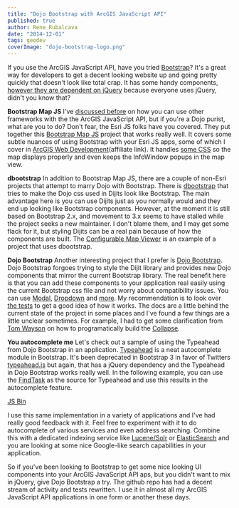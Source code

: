 ```yaml
---
title: "Dojo Bootstrap with ArcGIS JavaScript API"
published: true
author: Rene Rubalcava
date: "2014-12-01"
tags: geodev
coverImage: "dojo-bootstrap-logo.png"
---
```


If you use the ArcGIS JavaScript API, have you tried [Bootstrap](http://getbootstrap.com/)? It's a great way for developers to get a decent looking website up and going pretty quickly that doesn't look like total crap. It has some handy components, [however they are dependent on jQuery](http://getbootstrap.com/javascript/) because everyone uses jQuery, didn't you know that?

**Bootstrap Map JS** I've [discussed before](http://odoe.net/blog/using-angularjs-with-arcgis-api-for-javascript/) on how you can use other frameworks with the the ArcGIS JavaScript API, but if you're a Dojo purist, what are you to do? Don't fear, the Esri JS folks have you covered. They put together this [Bootstrap Map JS](https://github.com/Esri/bootstrap-map-js) project that works really well. It covers some subtle nuances of using Bootstrap with your Esri JS apps, some of which I cover in [ArcGIS Web Development](http://www.manning.com/rubalcava/?a_aid=rrubalcava)(affiliate link). It handles [some CSS](https://github.com/Esri/bootstrap-map-js/blob/master/src/css/bootstrapmap.css) so the map displays properly and even keeps the InfoWindow popups in the map view.

**dbootstrap** In addition to Bootstrap Map JS, there are a couple of non-Esri projects that attempt to marry Dojo with Bootstrap. There is [dbootstrap](https://github.com/martinpengellyphillips/dbootstrap) that tries to make the Dojo css used in Dijits look like Bootstrap. The main advantage here is you can use Dijits just as you normally would and they end up looking like Bootstrap components. However, at the moment it is still based on Bootstrap 2.x, and movement to 3.x seems to have stalled while the project seeks a new maintainer. I don't blame them, and I may get some flack for it, but styling Dijits can be a real pain because of how the components are built. The [Configurable Map Viewer](https://github.com/cmv/cmv-app) is an example of a project that uses dbootstrap.

**Dojo Bootstrap** Another interesting project that I prefer is [Dojo Bootstrap](https://github.com/xsokev/Dojo-Bootstrap). Dojo Bootstrap forgoes trying to style the Dijit library and provides new Dojo components that mirror the current Bootstrap library. The real benefit here is that you can add these components to your application real easily using the current Bootstrap css file and not worry about compatibility issues. You can use [Modal](http://xsokev.github.io/Dojo-Bootstrap/modal.html), [Dropdown](http://xsokev.github.io/Dojo-Bootstrap/dropdown.html) and [more](http://xsokev.github.io/Dojo-Bootstrap/). My recommendation is to look over [the tests](https://github.com/xsokev/Dojo-Bootstrap/tree/master/tests) to get a good idea of how it works. The docs are a little behind the current state of the project in some places and I've found a few things are a little unclear sometimes. For example, I had to get some clarification from [Tom Wayson](https://twitter.com/tomwayson/status/529317224952389632) on how to programatically build the [Collapse](http://jsfiddle.net/tomwayson/yLxg5e5m/).

**You autocomplete me** Let's check out a sample of using the Typeahead from Dojo Bootstrap in an application. [Typeahead](http://xsokev.github.io/Dojo-Bootstrap/typeahead.html) is a neat autocomplete module in Bootstrap. It's been deprecated in Bootstrap 3 in favor of Twitters [typeahead.js](https://github.com/twitter/typeahead.js/) but again, that has a jQuery dependency and the Typeahead in Dojo Bootstrap works really well. In the following example, you can use the [FindTask](https://developers.arcgis.com/javascript/jsapi/findtask-amd.html) as the source for Typeahead and use this results in the autocomplete feature.

[JS Bin](http://jsbin.com/sesacitafa/1/embed?js,output)
<script src="http://static.jsbin.com/js/embed.js"></script>

I use this same implementation in a variety of applications and I've had really good feedback with it. Feel free to experiment with it to do autocomplete of various services and even address searching. Combine this with a dedicated indexing service like [Lucene/Solr](http://lucene.apache.org/) or [ElasticSearch](http://www.elasticsearch.org/) and you are looking at some nice Google-like search capabilities in your application.

So if you've been looking to Bootstrap to get some nice looking UI components into your ArcGIS JavaScript API aps, but you didn't want to mix in jQuery, give Dojo Bootstrap a try. The github repo has had a decent stream of activity and tests rewritten. I use it in almost all my ArcGIS JavaScript API applications in one form or another these days.
